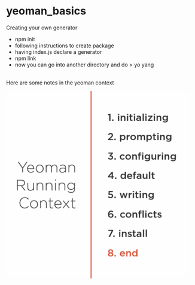 # yeoman_basics

Creating your own generator

<ul>
    <li>npm init</li>
    <li>following instructions to create package</li>
    <li>having index.js declare a generator</li>
    <li>npm link</li>
    <li>now you can go into another directory and do &gt yo yang</li>  
</ul>
<br/>
Here are some notes in the yeoman context<br/>

![alt tag](notes/images/running_context.PNG)